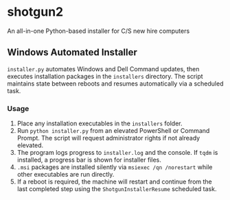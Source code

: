 # shotgun2
An all-in-one Python-based installer for C/S new hire computers

## Windows Automated Installer

`installer.py` automates Windows and Dell Command updates, then executes installation packages in the `installers` directory. The script maintains state between reboots and resumes automatically via a scheduled task.
### Usage
1. Place any installation executables in the `installers` folder.
2. Run `python installer.py` from an elevated PowerShell or Command Prompt. The script will request administrator rights if not already elevated.
3. The program logs progress to `installer.log` and the console. If `tqdm` is installed, a progress bar is shown for installer files.
4. `.msi` packages are installed silently via `msiexec /qn /norestart` while other executables are run directly.
5. If a reboot is required, the machine will restart and continue from the last completed step using the `ShotgunInstallerResume` scheduled task.
